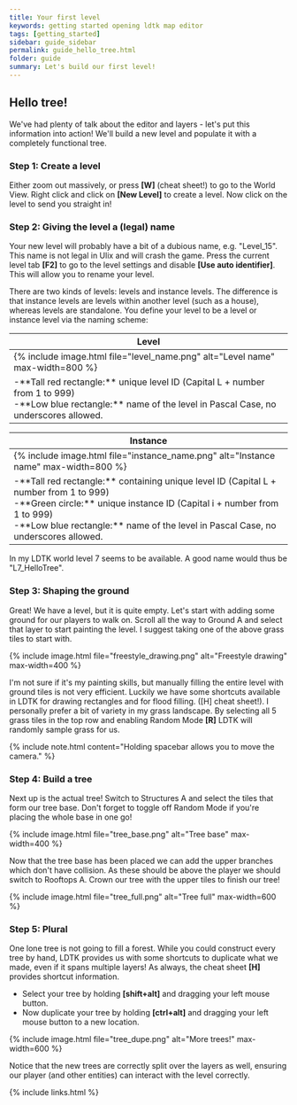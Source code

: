 ```yaml
---
title: Your first level
keywords: getting started opening ldtk map editor
tags: [getting_started]
sidebar: guide_sidebar
permalink: guide_hello_tree.html
folder: guide
summary: Let's build our first level!
---
```


## Hello tree!
We've had plenty of talk about the editor and layers - let's put this information into action!
We'll build a new level and populate it with a completely functional tree.

### Step 1: Create a level
Either zoom out massively, or press **[W]** (cheat sheet!) to go to the World View.
Right click and click on **[New Level]** to create a level.
Now click on the level to send you straight in!

### Step 2: Giving the level a (legal) name
Your new level will probably have a bit of a dubious name, e.g. "Level_15". This name is not legal in Ulix and will crash the game.
Press the current level tab **[F2]** to go to the level settings and disable **[Use auto identifier]**. This will allow you to rename your level.

There are two kinds of levels: levels and instance levels. The difference is that instance levels are levels within another level (such as a house), whereas levels are standalone. You define your level to be a level or instance level via the naming scheme:

<table>
<colgroup>
<col width="100%" />
</colgroup>
<thead>
<tr class="header">
<th>Level</th>
</tr>
</thead>
<tbody>
<tr>
<td markdown="span">{% include image.html file="level_name.png" alt="Level name" max-width=800 %}</td>
</tr>
<tr>
<td markdown="span">-**Tall red rectangle:** unique level ID (Capital L + number from 1 to 999)<br/>
-**Low blue rectangle:** name of the level in Pascal Case, no underscores allowed.</td>
</tr>
</tbody>
</table>

<table>
<colgroup>
<col width="100%" />
</colgroup>
<thead>
<tr class="header">
<th>Instance</th>
</tr>
</thead>
<tbody>
<tr>
<td markdown="span">{% include image.html file="instance_name.png" alt="Instance name" max-width=800 %}</td>
</tr>
<tr>
<td markdown="span">-**Tall red rectangle:** containing unique level ID (Capital L + number from 1 to 999)
<br/>
-**Green circle:** unique instance ID (Capital i + number from 1 to 999)
<br/>
-**Low blue rectangle:** name of the level in Pascal Case, no underscores allowed.</td>
</tr>
</tbody>
</table>

In my LDTK world level 7 seems to be available. A good name would thus be "L7_HelloTree".

### Step 3: Shaping the ground
Great! We have a level, but it is quite empty. Let's start with adding some ground for our players to walk on.
Scroll all the way to Ground A and select that layer to start painting the level. I suggest taking one of the above grass tiles to start with.
    
{% include image.html file="freestyle_drawing.png" alt="Freestyle drawing" max-width=400 %}

I'm not sure if it's my painting skills, but manually filling the entire level with ground tiles is not very efficient. Luckily we have some shortcuts available in LDTK for drawing rectangles and for flood filling. ([H] cheat sheet!). 
I personally prefer a bit of variety in my grass landscape. By selecting all 5 grass tiles in the top row and enabling Random Mode **[R]** LDTK will randomly sample grass for us.

{% include note.html content="Holding spacebar allows you to move the camera." %}

### Step 4: Build a tree
Next up is the actual tree! Switch to Structures A and select the tiles that form our tree base. Don't forget to toggle off Random Mode if you're placing the whole base in one go!

{% include image.html file="tree_base.png" alt="Tree base" max-width=400 %}

Now that the tree base has been placed we can add the upper branches which don't have collision. As these should be above the player we should switch to Rooftops A. Crown our tree with the upper tiles to finish our tree!

{% include image.html file="tree_full.png" alt="Tree full" max-width=600 %}


### Step 5: Plural
One lone tree is not going to fill a forest. While you could construct every tree by hand, LDTK provides us with some shortcuts to duplicate what we made, even if it spans multiple layers! As always, the cheat sheet **[H]** provides shortcut information.
- Select your tree by holding **[shift+alt]** and dragging your left mouse button.
- Now duplicate your tree by holding **[ctrl+alt]** and dragging your left mouse button to a new location.

{% include image.html file="tree_dupe.png" alt="More trees!" max-width=600 %}

Notice that the new trees are correctly split over the layers as well, ensuring our player (and other entities) can interact with the level correctly.

{% include links.html %}
